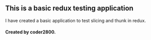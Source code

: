 ## This is a basic redux testing application

I have created a basic application to test slicing and thunk in redux.

#### Created by coder2800.
